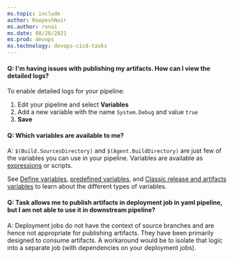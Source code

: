 ```yaml
---
ms.topic: include
author: RoopeshNair
ms.author: ronai
ms.date: 08/28/2021
ms.prod: devops
ms.technology: devops-cicd-tasks
---
```


#### Q: I'm having issues with publishing my artifacts. How can I view the detailed logs?

To enable detailed logs for your pipeline:

1. Edit your pipeline and select **Variables**
1. Add a new variable with the name `System.Debug` and value `true`
1. **Save** 

#### Q: Which variables are available to me? 

A: `$(Build.SourcesDirectory)` and `$(Agent.BuildDirectory)` are just few of the variables you can use in your pipeline. Variables are available as [expressions](../../process/expressions.md) or scripts.

See [Define variables](../../process/variables.md), [predefined variables](../../build/variables.md), and [Classic release and artifacts variables](../../release/variables.md)  to learn about the different types of variables.

#### Q: Task allows me to publish artifacts in deployment job in yaml pipeline, but I am not able to use it in downstream pipeline? 

A:  Deployment jobs do not have the context of source branches and are hence not appropriate for publishing artifacts. They have been primarily designed to consume artifacts. A workaround would be to isolate that logic into a separate job (with dependencies on your deployment jobs).